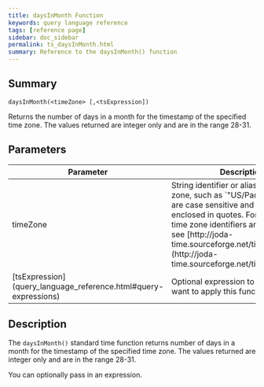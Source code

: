 ```yaml
---
title: daysInMonth Function
keywords: query language reference
tags: [reference page]
sidebar: doc_sidebar
permalink: ts_daysInMonth.html
summary: Reference to the daysInMonth() function
---
```

## Summary

```
daysInMonth(<timeZone> [,<tsExpression])
```

Returns the number of days in a month for the timestamp of the specified time zone. The values returned are integer only and are in the range 28-31.


## Parameters
<table>
<tbody>
<thead>
<tr><th width="20%">Parameter</th><th width="80%">Description</th></tr>
</thead>
<tr><td>timeZone</td>
<td markdown="span">
String identifier or alias for a time zone, such as `"US/Pacific"`. Names are case sensitive and must be enclosed in quotes. For a list of valid time zone identifiers and their aliases, see  [http://joda-time.sourceforge.net/timezones.html](http://joda-time.sourceforge.net/timezones.html).
</td></tr>
<tr>
<td markdown="span"> [tsExpression](query_language_reference.html#query-expressions)</td>
<td>Optional expression to which you want to apply this function. </td>
</tr>
</tbody>
</table>


## Description

The `daysInMonth()` standard time function returns number of days in a month for the timestamp of the specified time zone. The values returned are integer only and are in the range 28-31.

You can optionally pass in an expression.
